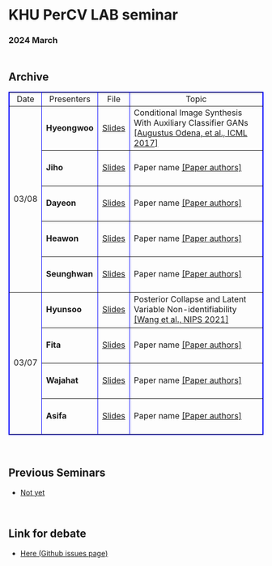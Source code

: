 # KHU PerCV LAB seminar

### 2024 March <br /><br />
## Archive <br />


<table border="1" bordercolor="blue" align = "center" >
    <tr align = "center">
  <td>Date</td>
	<td>Presenters</td>
	<td>File</td>
	<td>Topic</td>  
    </tr>
    <tr>
  <td rowspan="5" align = "center">03/08</td>
		  <td height=70><b>Hyeongwoo</b></td>
		  <td><a href="https://docs.google.com/presentation/d/1d_K-lVvJ3I4w_uBvxbM1nt6Srpf_IR7O/edit?usp=sharing&ouid=100024562668277080804&rtpof=true&sd=true" target="_blank">Slides</a></td>
		  <td>Conditional Image Synthesis With Auxiliary Classifier GANs <a href="https://arxiv.org/abs/1610.09585" target="_blank">[Augustus Odena, et al., ICML 2017]</td>
    </tr>
    <tr>
		  <td height=70><b>Jiho</b></td>
		  <td><a href="#" target="_blank">Slides</a></td>
			<td>Paper name <a href="#" target="_blank">[Paper authors]</a></td>
    </tr>
    <tr>
		  <td height=70><b>Dayeon</b></td>
		  <td><a href="#" target="_blank">Slides</a></td>
			<td>Paper name <a href="#" target="_blank">[Paper authors]</a></td>
    </tr>
    <tr>
		  <td height=70><b>Heawon</b></td>
		  <td><a href="#" target="_blank">Slides</a></td>
			<td>Paper name <a href="#" target="_blank">[Paper authors]</a></td>
    </tr>
    <tr>
		  <td height=70><b>Seunghwan</b></td>
		  <td><a href="#" target="_blank">Slides</a></td>
			<td>Paper name <a href="#" target="_blank">[Paper authors]</a></td>
    </tr>
    <tr>

		 
  <td rowspan="4" align = "center" >03/07</td>
		  <td height=70><b>Hyunsoo</b></td>
		  <td><a href="https://docs.google.com/presentation/d/19KLOE44GmTDQQeUJ1XoUvCxZEfaRAhfg/edit?usp=drive_link&ouid=114622088787202833283&rtpof=true&sd=true" target="_blank">Slides</a></td>	
			<td>Posterior Collapse and Latent Variable Non-identifiability <a href="https://proceedings.neurips.cc/paper/2021/file/2b6921f2c64dee16ba21ebf17f3c2c92-Paper.pdf" target="_blank">[Wang et al., NIPS 2021]</a></td>
    </tr>
    <tr>
		  <td><b>Fita</b></td>
		  <td height=70><a href="#" target="_blank">Slides</a></td>
			<td>Paper name <a href="#" target="_blank">[Paper authors]</a></td>
    </tr>
    <tr>
		  <td><b>Wajahat</b></td>
		  <td height=70><a href="#" target="_blank">Slides</a></td>
			<td>Paper name <a href="#" target="_blank">[Paper authors]</a></td>
    </tr>
    <tr>
		  <td><b>Asifa</b></td>
		  <td height=70><a href="#" target="_blank">Slides</a></td>
			<td>Paper name <a href="#" target="_blank">[Paper authors]</a></td>
    </tr>
</table>
<br />


## Previous Seminars

- [Not yet](https://github.com/hyeongwoo123/percv_seminar/blob/main/2024_Spring.md)
<br />


## Link for debate

- [Here (Github issues page)](https://github.com/hyeongwoo123/percv_seminar/issues)
